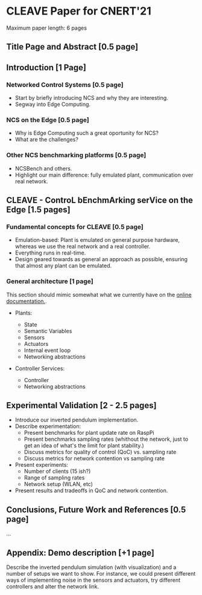 # CLEAVE Paper for CNERT'21

Maximum paper length: 6 pages

## Title Page and Abstract [0.5 page]

## Introduction [1 Page]

### Networked Control Systems [0.5 page]

- Start by briefly introducing NCS and why they are interesting.
- Segway into Edge Computing.

### NCS on the Edge [0.5 page]

- Why is Edge Computing such a great oportunity for NCS?
- What are the challenges?

### Other NCS benchmarking platforms [0.5 page]

- NCSBench and others.
- Highlight our main difference: fully emulated plant, communication over real network.

## CLEAVE - ControL bEnchmArking serVice on the Edge [1.5 pages]

### Fundamental concepts for CLEAVE [0.5 page]

- Emulation-based: Plant is emulated on general purpose hardware, whereas we use the real network and a real controller.
- Everything runs in real-time.
- Design geared towards as general an approach as possible, ensuring that almost any plant can be emulated.

### General architecture [1 page]

This section should mimic somewhat what we currently have on the [online documentation.](https://cleave.readthedocs.io/en/latest/usage.html#building-a-ncs-emulation-from-scratch).

- Plants:
  - State
  - Semantic Variables
  - Sensors
  - Actuators
  - Internal event loop
  - Networking abstractions

- Controller Services:
  - Controller
  - Networking abstractions

## Experimental Validation [2 - 2.5 pages]

- Introduce our inverted pendulum implementation.
- Describe experimentation:
  - Present benchmarks for plant update rate on RaspPi
  - Present benchmarks sampling rates (whithout the network, just to get an idea of what's the limit for plant stability.)
  - Discuss metrics for quality of control (QoC) vs. sampling rate
  - Discuss metrics for network contention vs sampling rate
- Present experiments:
  - Number of clients (15 ish?)
  - Range of sampling rates
  - Network setup (WLAN, etc)
- Present results and tradeoffs in QoC and network contention.
## Conclusions, Future Work and References [0.5 page]

...

## Appendix: Demo description [+1 page]

Describe the inverted pendulum simulation (with visualization) and a number of setups we want to show. For instance, we could present different ways of implementing noise in the sensors and actuators, try different controllers and alter the network link.